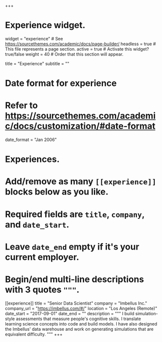 +++
# Experience widget.
widget = "experience"  # See https://sourcethemes.com/academic/docs/page-builder/
headless = true  # This file represents a page section.
active = true  # Activate this widget? true/false
weight = 40  # Order that this section will appear.

title = "Experience"
subtitle = ""

# Date format for experience
#   Refer to https://sourcethemes.com/academic/docs/customization/#date-format
date_format = "Jan 2006"

# Experiences.
#   Add/remove as many `[[experience]]` blocks below as you like.
#   Required fields are `title`, `company`, and `date_start`.
#   Leave `date_end` empty if it's your current employer.
#   Begin/end multi-line descriptions with 3 quotes `"""`.
[[experience]]
  title = "Senior Data Scientist"
  company = "Imbellus Inc."
  company_url = "https://imbellus.com/#/"
  location = "Los Angeles (Remote)"
  date_start = "2017-09-01"
  date_end = ""
  description = """
  I build simulation-style assessments that measure people's cognitive skills. I translate learning science concepts 
  into code and build models. I have also designed the Imbellus' data warehouse and work on generating simulations
  that are equivalent difficulty. 
  """
+++

